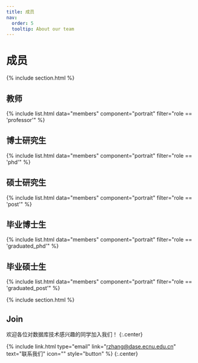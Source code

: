 ```yaml
---
title: 成员
nav:
  order: 5
  tooltip: About our team
---
```


# <i class="fas fa-users"></i>成员

{% include section.html %}

## 教师

{% include list.html data="members" component="portrait" filter="role == 'professor'" %}


## 博士研究生

{% include list.html data="members" component="portrait" filter="role == 'phd'" %}

## 硕士研究生

{% include list.html data="members" component="portrait" filter="role == 'post'" %}

## 毕业博士生

{% include list.html data="members" component="portrait" filter="role == 'graduated_phd'" %}

## 毕业硕士生

{% include list.html data="members" component="portrait" filter="role == 'graduated_post'" %}

{% include section.html %}

## Join

欢迎各位对数据库技术感兴趣的同学加入我们！
{:.center}

{% include link.html type="email" link="rzhang@dase.ecnu.edu.cn" text="联系我们" icon="" style="button" %}
{:.center}
